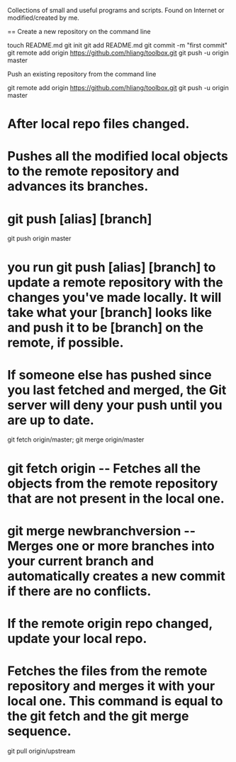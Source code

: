 Collections of small and useful programs and scripts. Found on Internet or modified/created by me.

==
Create a new repository on the command line

touch README.md
git init
git add README.md
git commit -m "first commit"
git remote add origin https://github.com/hliang/toolbox.git
git push -u origin master

Push an existing repository from the command line

git remote add origin https://github.com/hliang/toolbox.git
git push -u origin master



# After local repo files changed.
# Pushes all the modified local objects to the remote repository and advances its branches.
# git push [alias] [branch]
git push origin master
# you run git push [alias] [branch] to update a remote repository with the changes you've made locally. It will take what your [branch] looks like and push it to be [branch] on the remote, if possible.

# If someone else has pushed since you last fetched and merged, the Git server will deny your push until you are up to date.
git fetch origin/master; git merge origin/master
# git fetch origin -- Fetches all the objects from the remote repository that are not present in the local one.
# git merge newbranchversion -- Merges one or more branches into your current branch and automatically creates a new commit if there are no conflicts.

# If the remote origin repo changed, update your local repo.
# Fetches the files from the remote repository and merges it with your local one. This command is equal to the git fetch and the git merge sequence.
git pull origin/upstream

